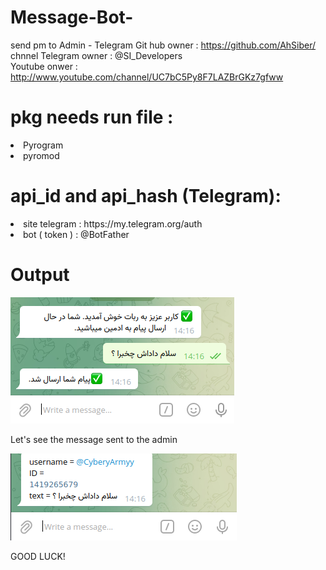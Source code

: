 # Message-Bot-
send pm to Admin - Telegram 
Git hub  owner : https://github.com/AhSiber/  
chnnel Telegram owner : @SI_Developers  
Youtube onwer : http://www.youtube.com/channel/UC7bC5Py8F7LAZBrGKz7gfww  
# pkg needs run file : 
<li>Pyrogram 
<li> pyromod 

# api_id and api_hash (Telegram):   
<li> site telegram : https://my.telegram.org/auth  
<li> bot ( token ) : @BotFather 


# Output 
<img src="./Screenshot from 2021-12-19 14-38-13.png">

Let's see the message sent to the admin  

<img src="./Screenshot from 2021-12-19 14-40-19.png">

GOOD LUCK!
